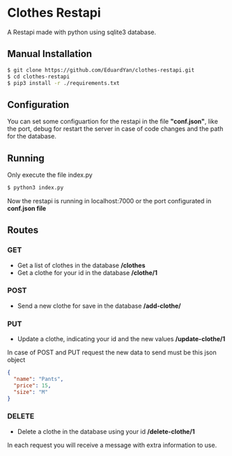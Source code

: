 # Clothes Restapi

A Restapi made with python using sqlite3 database.

## Manual Installation

```bash
$ git clone https://github.com/EduardYan/clothes-restapi.git
$ cd clothes-restapi
$ pip3 install -r ./requirements.txt
```

## Configuration
You can set some configuartion for the restapi in the file __"conf.json"__, like the port, debug for restart the server in case of code changes and the path for the database.


## Running

Only execute the file index.py

```bash
$ python3 index.py
```

Now the restapi is running in localhost:7000 or the port configurated in __conf.json file__

## Routes

### GET
* Get a list of clothes in the database  __/clothes__
* Get a clothe for your id in the database  __/clothe/1__

### POST
* Send a new clothe for save in the database __/add-clothe/__

### PUT
* Update a clothe, indicating your id and the new values __/update-clothe/1__

In case of POST and PUT request the new data to send must be this json object
```json
{
  "name": "Pants",
  "price": 15,
  "size": "M"
}
```

### DELETE
* Delete a clothe in the database using your id __/delete-clothe/1__

In each request you will receive a message with extra information to use.